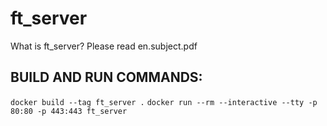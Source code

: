 # ft_server

What is ft_server? Please read en.subject.pdf

## BUILD AND RUN COMMANDS:
``docker build --tag ft_server .``
``docker run --rm --interactive --tty -p 80:80 -p 443:443 ft_server``